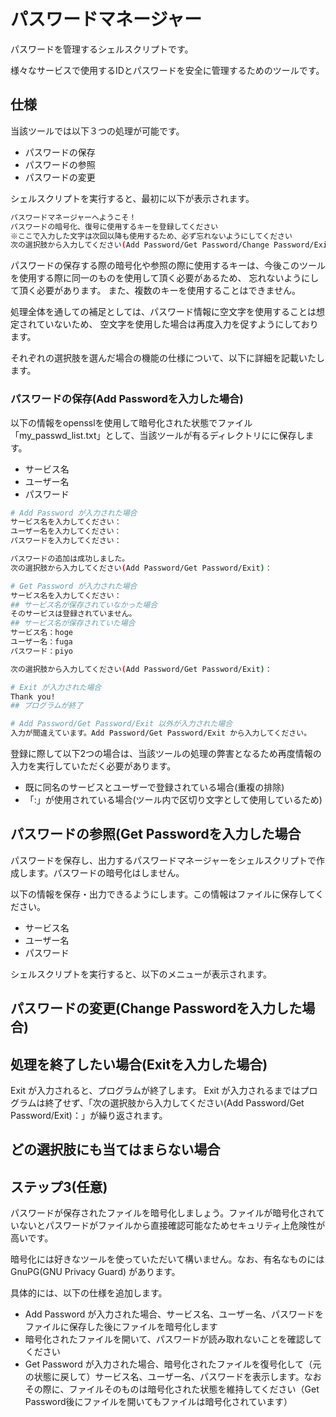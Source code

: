 # パスワードマネージャー
パスワードを管理するシェルスクリプトです。

様々なサービスで使用するIDとパスワードを安全に管理するためのツールです。

## 仕様
当該ツールでは以下３つの処理が可能です。
- パスワードの保存
- パスワードの参照
- パスワードの変更

シェルスクリプトを実行すると、最初に以下が表示されます。

```bash
パスワードマネージャーへようこそ！
パスワードの暗号化、復号に使用するキーを登録してください
※ここで入力した文字は次回以降も使用するため、必ず忘れないようにしてください
次の選択肢から入力してください(Add Password/Get Password/Change Password/Exit)：
```

パスワードの保存する際の暗号化や参照の際に使用するキーは、今後このツールを使用する際に同一のものを使用して頂く必要があるため、
忘れないようにして頂く必要があります。
また、複数のキーを使用することはできません。

処理全体を通しての補足としては、パスワード情報に空文字を使用することは想定されていないため、
空文字を使用した場合は再度入力を促すようにしております。


それぞれの選択肢を選んだ場合の機能の仕様について、以下に詳細を記載いたします。

### パスワードの保存(Add Passwordを入力した場合)
以下の情報をopensslを使用して暗号化された状態でファイル「my_passwd_list.txt」として、当該ツールが有るディレクトリにに保存します。
- サービス名
- ユーザー名
- パスワード

```bash
# Add Password が入力された場合
サービス名を入力してください：
ユーザー名を入力してください：
パスワードを入力してください：

パスワードの追加は成功しました。
次の選択肢から入力してください(Add Password/Get Password/Exit)：

# Get Password が入力された場合
サービス名を入力してください：
## サービス名が保存されていなかった場合
そのサービスは登録されていません。
## サービス名が保存されていた場合
サービス名：hoge
ユーザー名：fuga
パスワード：piyo

次の選択肢から入力してください(Add Password/Get Password/Exit)：

# Exit が入力された場合
Thank you!
## プログラムが終了

# Add Password/Get Password/Exit 以外が入力された場合
入力が間違えています。Add Password/Get Password/Exit から入力してください。
```


登録に際して以下2つの場合は、当該ツールの処理の弊害となるため再度情報の入力を実行していただく必要があります。
- 既に同名のサービスとユーザーで登録されている場合(重複の排除)
- 「:」が使用されている場合(ツール内で区切り文字として使用しているため)

## パスワードの参照(Get Passwordを入力した場合

パスワードを保存し、出力するパスワードマネージャーをシェルスクリプトで作成します。パスワードの暗号化はしません。

以下の情報を保存・出力できるようにします。この情報はファイルに保存してください。

- サービス名
- ユーザー名
- パスワード

シェルスクリプトを実行すると、以下のメニューが表示されます。
## パスワードの変更(Change Passwordを入力した場合)


## 処理を終了したい場合(Exitを入力した場合)
Exit が入力されると、プログラムが終了します。
Exit が入力されるまではプログラムは終了せず、「次の選択肢から入力してください(Add Password/Get Password/Exit)：」が繰り返されます。

## どの選択肢にも当てはまらない場合



## ステップ3(任意)

パスワードが保存されたファイルを暗号化しましょう。ファイルが暗号化されていないとパスワードがファイルから直接確認可能なためセキュリティ上危険性が高いです。

暗号化には好きなツールを使っていただいて構いません。なお、有名なものには GnuPG(GNU Privacy Guard) があります。

具体的には、以下の仕様を追加します。

- Add Password が入力された場合、サービス名、ユーザー名、パスワードをファイルに保存した後にファイルを暗号化します
- 暗号化されたファイルを開いて、パスワードが読み取れないことを確認してください
- Get Password が入力された場合、暗号化されたファイルを復号化して（元の状態に戻して）サービス名、ユーザー名、パスワードを表示します。なおその際に、ファイルそのものは暗号化された状態を維持してください（Get Password後にファイルを開いてもファイルは暗号化されています）
